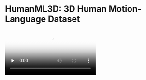 # HumanML3D: 3D Human Motion-Language Dataset


<video id="video" controls="" preload="none" poster="封面">
      <source id="mp4" src="mp4格式视频" type="video/mp4">
</videos>

<video width="30%">
  <source src="src=https://github.com/EricGuoICT/HumanML3D/blob/main/HumanML3D/animations/000000.mp4", type="video/mp4">
</video>

<!-- ![video](https://github.com/EricGuoICT/HumanML3D/blob/main/HumanML3D/animations/000000.mp4) -->
## Download Data

## Process Data


## Animate Data
